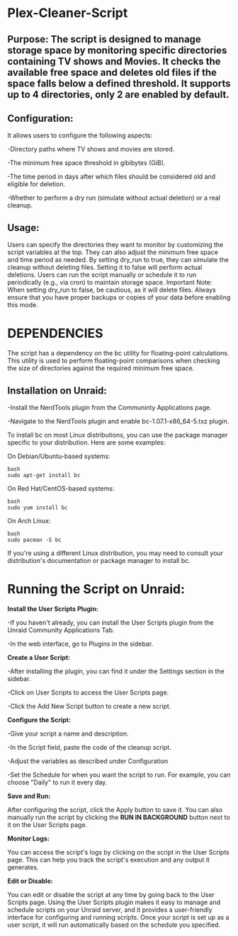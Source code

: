 

<h1>Plex-Cleaner-Script</h1>

<h2>Purpose: The script is designed to manage storage space by monitoring specific directories containing TV shows and Movies. It checks the available free space and deletes old files if the space falls below a defined threshold. It supports up to 4 directories, only 2 are enabled by default.</h2>

<h2>Configuration:</h2>

It allows users to configure the following aspects:

-Directory paths where TV shows and movies are stored.

-The minimum free space threshold in gibibytes (GiB).

-The time period in days after which files should be considered old and eligible for deletion.

-Whether to perform a dry run (simulate without actual deletion) or a real cleanup.


<h2>Usage:</h2>

Users can specify the directories they want to monitor by customizing the script variables at the top.
They can also adjust the minimum free space and time period as needed.
By setting dry_run to true, they can simulate the cleanup without deleting files. Setting it to false will perform actual deletions.
Users can run the script manually or schedule it to run periodically (e.g., via cron) to maintain storage space.
Important Note: When setting dry_run to false, be cautious, as it will delete files. Always ensure that you have proper backups or copies of your data before enabling this mode.



<h1>DEPENDENCIES</h1>

The script has a dependency on the bc utility for floating-point calculations. This utility is used to perform floating-point comparisons when checking the size of directories against the required minimum free space.



<h2>Installation on Unraid:</h2>

  -Install the NerdTools plugin from the Communinty Applications page.

  -Navigate to the NerdTools plugin and enable bc-1.07.1-x86_64-5.txz plugin.

To install bc on most Linux distributions, you can use the package manager specific to your distribution. Here are some examples:

On Debian/Ubuntu-based systems:

    bash
    sudo apt-get install bc

On Red Hat/CentOS-based systems:

    bash
    sudo yum install bc

On Arch Linux:

    bash
    sudo pacman -S bc

If you're using a different Linux distribution, you may need to consult your distribution's documentation or package manager to install bc.



<h1>Running the Script on Unraid:</h1>

**Install the User Scripts Plugin:**

-If you haven't already, you can install the User Scripts plugin from the Unraid Community Applications Tab.

-In the web interface, go to Plugins in the sidebar.

**Create a User Script:**

-After installing the plugin, you can find it under the Settings section in the sidebar.

-Click on User Scripts to access the User Scripts page.

-Click the Add New Script button to create a new script.

**Configure the Script:**

-Give your script a name and description.

-In the Script field, paste the code of the cleanup script.

-Adjust the variables as described under Configuration

-Set the Schedule for when you want the script to run. For example, you can choose "Daily" to run it every day.

**Save and Run:**

After configuring the script, click the Apply button to save it.
You can also manually run the script by clicking the **RUN IN BACKGROUND** button next to it on the User Scripts page.

**Monitor Logs:**

You can access the script's logs by clicking on the script in the User Scripts page. This can help you track the script's execution and any output it generates.

**Edit or Disable:**

You can edit or disable the script at any time by going back to the User Scripts page.
Using the User Scripts plugin makes it easy to manage and schedule scripts on your Unraid server, and it provides a user-friendly interface for configuring and running scripts. Once your script is set up as a user script, it will run automatically based on the schedule you specified.

               
